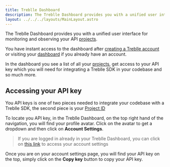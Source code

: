 ```yaml
---
title: Treblle Dashboard
description: The Treblle Dashboard provides you with a unified user interface for monitoring and observing your API projects in Treblle.
layout: ../../../layouts/MainLayout.astro
---
```


The Treblle Dashboard provides you with a unified user interface for monitoring and observing your API [projects](/en/dashboard/projects).

You have instant access to the dashboard after <a href="https://app.treblle.com/register" target="_blank">creating a Treblle account</a> or visiting your <a href="https://app.treblle.com">dashboard</a> if you already have an account.

In the dashboard you see a list of all your [projects](/en/dashboard/projects), get access to your API key which you will need for integrating a Treblle SDK in your codebase and so much more.

## Accessing your API key

You API keys is one of two pieces needed to integrate your codebase with a Treblle SDK, the second piece is your [Project ID](/en/dashboard/projects#project-id)

To locate you API key, in the Treblle Dashboard, on the top right hand of the navigation, you will find your profile avatar. Click on the avatar to get a dropdown and then click on **Account Settings**.

> If you are logged in already in your Treblle Dashboard, you can click on <a href="https://app.treblle.com/users/profile">this link</a> to access your account settings

Once you are on your account settings page, you will find your API key on the top, simply click on the **Copy key** button to copy your API key.
